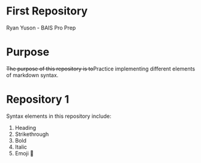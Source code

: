 # First Repository
Ryan Yuson - BAIS Pro Prep

# Purpose
~~The purpose of this repository is to~~Practice implementing different elements of markdown syntax.

# Repository 1
Syntax elements in this repository include:
1. Heading
2. Strikethrough
3. Bold
4. Italic
5. Emoji 🤠
